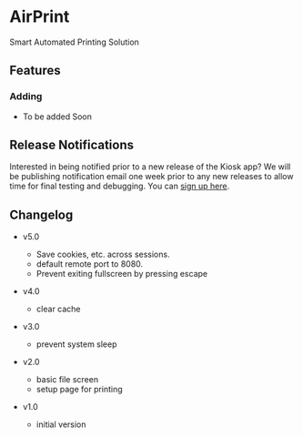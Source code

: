 # AirPrint
Smart Automated Printing Solution

## Features

### Adding
- To be added Soon


## Release Notifications

Interested in being notified prior to a new release of the Kiosk app? We will be publishing notification email one week prior to any new releases to allow time for final testing and debugging. You can [sign up here](http://eepurl.com/dzYTbP).

## Changelog

- v5.0
  - Save cookies, etc. across sessions.
  - default remote port to 8080.
  - Prevent exiting fullscreen by pressing escape
  
- v4.0
  - clear cache
  
- v3.0
	- prevent system sleep
  
- v2.0
	- basic file screen
	- setup page for printing
  
- v1.0
	- initial version
